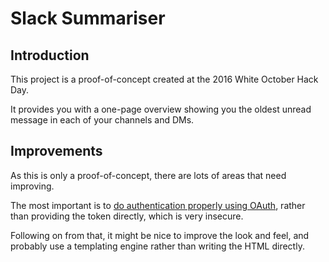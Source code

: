 # Slack Summariser

## Introduction

This project is a proof-of-concept created at the 2016 White October Hack Day.

It provides you with a one-page overview showing you the oldest unread message in each of your channels and DMs.

## Improvements

As this is only a proof-of-concept, there are lots of areas that need improving.

The most important is to [do authentication properly using OAuth](https://api.slack.com/docs/oauth), rather than providing the token directly, which is very insecure.

Following on from that, it might be nice to improve the look and feel, and probably use a templating engine rather than writing the HTML directly.
